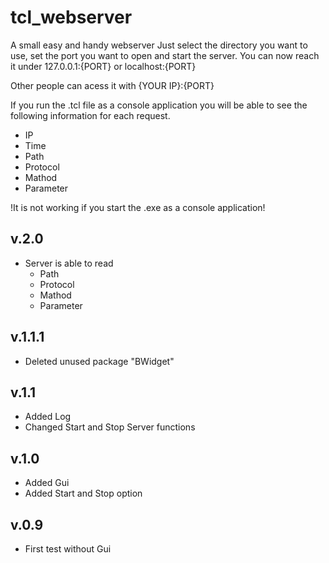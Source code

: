 # tcl_webserver

A small easy and handy webserver
Just select the directory you want to use, set the port you want to open and start the server.
You can now reach it under 127.0.0.1:{PORT} or localhost:{PORT}

Other people can acess it with {YOUR IP}:{PORT}

If you run the .tcl file as a console application you will be able to see the following information for each request.
* IP
* Time
* Path
* Protocol
* Mathod
* Parameter

!It is not working if you start the .exe as a console application!

## v.2.0

* Server is able to read
	* Path
	* Protocol
	* Mathod
	* Parameter

## v.1.1.1

- Deleted unused package "BWidget"

## v.1.1

- Added Log
- Changed Start and Stop Server functions

## v.1.0

- Added Gui
- Added Start and Stop option

## v.0.9

- First test without Gui
